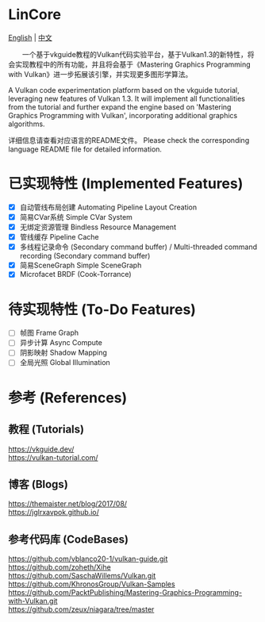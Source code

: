 # LinCore

[English](README_EN.md) | [中文](README_CN.md)

&emsp;&emsp;一个基于vkguide教程的Vulkan代码实验平台，基于Vulkan1.3的新特性，将会实现教程中的所有功能，并且将会基于《Mastering Graphics Programming with Vulkan》进一步拓展该引擎，并实现更多图形学算法。

A Vulkan code experimentation platform based on the vkguide tutorial, leveraging new features of Vulkan 1.3. It will implement all functionalities from the tutorial and further expand the engine based on 'Mastering Graphics Programming with Vulkan', incorporating additional graphics algorithms.

详细信息请查看对应语言的README文件。
Please check the corresponding language README file for detailed information.

# 已实现特性 (Implemented Features)
- [x] 自动管线布局创建 Automating Pipeline Layout Creation 
- [x] 简易CVar系统 Simple CVar System
- [x] 无绑定资源管理 Bindless Resource Management
- [x] 管线缓存 Pipeline Cache
- [x] 多线程记录命令 (Secondary command buffer) / Multi-threaded command recording (Secondary command buffer)
- [x] 简易SceneGraph Simple SceneGraph
- [x] Microfacet BRDF (Cook-Torrance)

# 待实现特性 (To-Do Features)
- [ ] 帧图 Frame Graph
- [ ] 异步计算 Async Compute
- [ ] 阴影映射 Shadow Mapping
- [ ] 全局光照 Global Illumination

# 参考 (References)
## 教程 (Tutorials)
https://vkguide.dev/  
https://vulkan-tutorial.com/

## 博客 (Blogs)
https://themaister.net/blog/2017/08/  
https://jglrxavpok.github.io/

## 参考代码库 (CodeBases)
https://github.com/vblanco20-1/vulkan-guide.git  
https://github.com/zoheth/Xihe  
https://github.com/SaschaWillems/Vulkan.git  
https://github.com/KhronosGroup/Vulkan-Samples  
https://github.com/PacktPublishing/Mastering-Graphics-Programming-with-Vulkan.git  
https://github.com/zeux/niagara/tree/master
